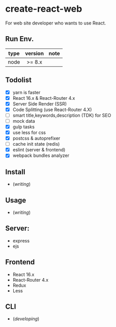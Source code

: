 # create-react-web

For web site developer who wants to use React.

## Run Env.

| type            | version         |   note  |
| :-------------: | :-------------: | :-----: |
| node            | \>= 8.x         |         |

## Todolist

- [x] yarn is faster
- [x] React 16.x & React-Router 4.x
- [x] Server Side Render (SSR)
- [x] Code Splitting (use React-Router 4.X)
- [ ] smart title,keywords,description (TDK) for SEO
- [ ] mock data
- [x] gulp tasks
- [x] use less for css
- [x] postcss & autoprefixer
- [ ] cache init state (redis)
- [x] eslint (server & frontend)
- [x] webpack bundles analyzer

## Install

* (_writing_)

## Usage

* (_writing_)

## Server:

* express
* ejs

## Frontend

* React 16.x
* React-Router 4.x
* Redux
* Less

## CLI

* (_developing_)
